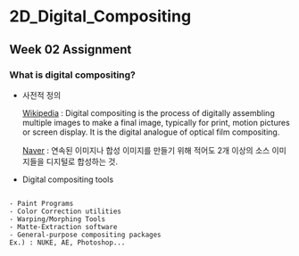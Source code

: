 # 2D_Digital_Compositing
## Week 02 Assignment
### What is digital compositing?
+ 사전적 정의

    [Wikipedia](https://en.wikipedia.org/wiki/Digital_compositing) : Digital compositing is the process of digitally assembling multiple images to make a final image,
  typically for print, motion pictures or screen display. It is the digital analogue of optical film compositing.

    [Naver](https://terms.naver.com/entry.nhn?docId=1649302&cid=50372&categoryId=50372) : 연속된 이미지나 합성 이미지를 만들기 위해 적어도 2개 이상의 소스 이미지들을 디지털로 합성하는 것.

+ Digital compositing tools
<pre>
<code>
- Paint Programs
- Color Correction utilities
- Warping/Morphing Tools
- Matte-Extraction software
- General-purpose compositing packages
Ex.) : NUKE, AE, Photoshop...
</code>
</pre>

